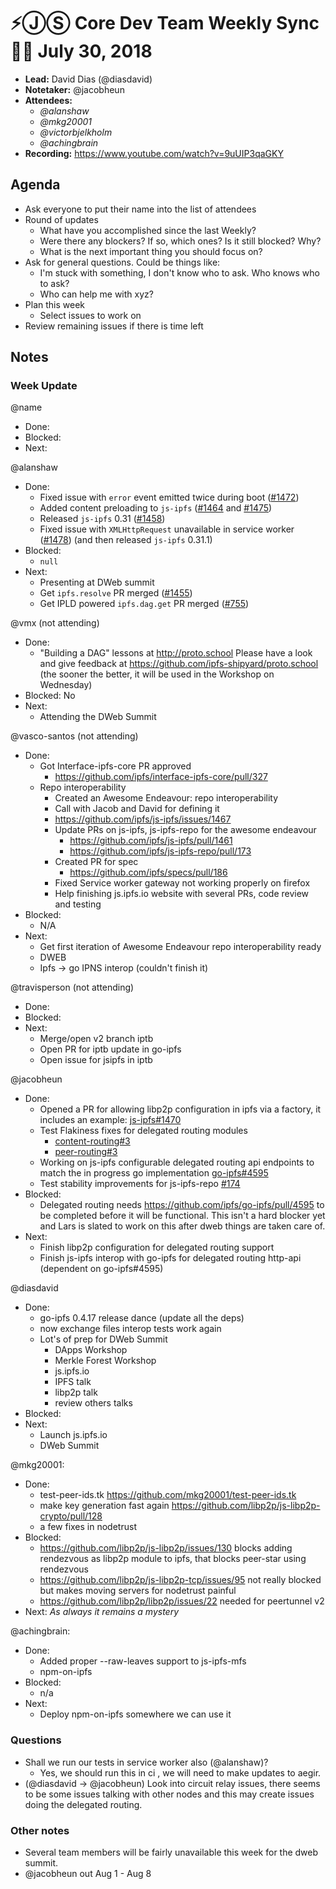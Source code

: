 # ⚡️ⒿⓈ Core Dev Team Weekly Sync 🙌🏽 July 30, 2018

- **Lead:** David Dias (@diasdavid)
- **Notetaker:** @jacobheun
- **Attendees:**
  - _@alanshaw_
  - _@mkg20001_
  - _@victorbjelkholm_
  - _@achingbrain_
- **Recording:** https://www.youtube.com/watch?v=9uUIP3qaGKY

## Agenda

- Ask everyone to put their name into the list of attendees
- Round of updates
  - What have you accomplished since the last Weekly?
  - Were there any blockers? If so, which ones? Is it still blocked? Why?
  - What is the next important thing you should focus on?
- Ask for general questions. Could be things like:
  - I'm stuck with something, I don't know who to ask. Who knows who to ask?
  - Who can help me with xyz?
- Plan this week
  - Select issues to work on
- Review remaining issues if there is time left


## Notes

### Week Update

@name
 - Done:
 - Blocked:
 - Next:
 
@alanshaw
- Done:
  - Fixed issue with `error` event emitted twice during boot ([#1472](https://github.com/ipfs/js-ipfs/pull/1472))
  - Added content preloading to `js-ipfs` ([#1464](https://github.com/ipfs/js-ipfs/pull/1464) and [#1475](https://github.com/ipfs/js-ipfs/pull/1475))
  - Released `js-ipfs` 0.31 ([#1458](https://github.com/ipfs/js-ipfs/issues/1458))
  - Fixed issue with `XMLHttpRequest` unavailable in service worker ([#1478](https://github.com/ipfs/js-ipfs/pull/1478)) (and then released `js-ipfs` 0.31.1)
- Blocked:
  - `null`
- Next:
  - Presenting at DWeb summit
  - Get `ipfs.resolve` PR merged ([#1455](https://github.com/ipfs/js-ipfs/pull/1455))
  - Get IPLD powered `ipfs.dag.get` PR merged ([#755](https://github.com/ipfs/js-ipfs-api/pull/755))
 
@vmx (not attending)
- Done:
  - "Building a DAG" lessons at http://proto.school Please have a look and give feedback at https://github.com/ipfs-shipyard/proto.school (the sooner the better, it will be used in the Workshop on Wednesday)
- Blocked: No
- Next:
  - Attending the DWeb Summit
 
@vasco-santos (not attending)
- Done: 
  - Got Interface-ipfs-core PR approved
    - https://github.com/ipfs/interface-ipfs-core/pull/327
  - Repo interoperability
    - Created an Awesome Endeavour: repo interoperability
    - Call with Jacob and David for defining it
    - https://github.com/ipfs/js-ipfs/issues/1467
    - Update PRs on js-ipfs, js-ipfs-repo for the awesome endeavour
        - https://github.com/ipfs/js-ipfs/pull/1461
        - https://github.com/ipfs/js-ipfs-repo/pull/173
    - Created PR for spec
        - https://github.com/ipfs/specs/pull/186
    - Fixed Service worker gateway not working properly on firefox
    - Help finishing js.ipfs.io website with several PRs, code review and testing
- Blocked: 
  - N/A
- Next:
  - Get first iteration of Awesome Endeavour repo interoperability ready
  - DWEB
  - Ipfs -> go IPNS interop (couldn't finish it) 

@travisperson (not attending)
 - Done:
 - Blocked:
 - Next:
   - Merge/open v2 branch iptb
   - Open PR for iptb update in go-ipfs
   - Open issue for jsipfs in iptb
   
@jacobheun
  - Done:
    - Opened a PR for allowing libp2p configuration in ipfs via a factory, it includes an example: [js-ipfs#1470](https://github.com/ipfs/js-ipfs/pull/1470)
    - Test Flakiness fixes for delegated routing modules
    	- [content-routing#3](https://github.com/libp2p/js-libp2p-delegated-content-routing/pull/3)
      - [peer-routing#3](https://github.com/libp2p/js-libp2p-delegated-peer-routing/pull/3)
    - Working on js-ipfs configurable delegated routing api endpoints to match the in progress go implementation [go-ipfs#4595](https://github.com/ipfs/go-ipfs/pull/4595)
    - Test stability improvements for js-ipfs-repo [#174](https://github.com/ipfs/js-ipfs-repo/pull/174)
  - Blocked:
  	- Delegated routing needs https://github.com/ipfs/go-ipfs/pull/4595 to be completed before it will be functional. This isn't a hard blocker yet and Lars is slated to work on this after dweb things are taken care of.
  - Next:
    - Finish libp2p configuration for delegated routing support
    - Finish js-ipfs interop with go-ipfs for delegated routing http-api (dependent on go-ipfs#4595)

@diasdavid
  - Done:
 	  - go-ipfs 0.4.17 release dance (update all the deps)
    - now exchange files interop tests work again
    - Lot's of prep for DWeb Summit
    	- DApps Workshop
      - Merkle Forest Workshop
      - js.ipfs.io
      - IPFS talk
      - libp2p talk
      - review others talks
  - Blocked:
  - Next:
  	- Launch js.ipfs.io
    - DWeb Summit

@mkg20001:
 - Done:
   - test-peer-ids.tk https://github.com/mkg20001/test-peer-ids.tk
   - make key generation fast again https://github.com/libp2p/js-libp2p-crypto/pull/128
   - a few fixes in nodetrust
 - Blocked:
   - https://github.com/libp2p/js-libp2p/issues/130 blocks adding rendezvous as libp2p module to ipfs, that blocks peer-star using rendezvous
   - https://github.com/libp2p/js-libp2p-tcp/issues/95 not really blocked but makes moving servers for nodetrust painful
   - https://github.com/libp2p/libp2p/issues/22 needed for peertunnel v2
 - Next: _As always it remains a mystery_

@achingbrain:
 - Done:
   - Added proper --raw-leaves support to js-ipfs-mfs
   - npm-on-ipfs
 - Blocked:
   - n/a
 - Next:
   - Deploy npm-on-ipfs somewhere we can use it

### Questions

* Shall we run our tests in service worker also (@alanshaw)?
  - Yes, we should run this in ci , we will need to make updates to aegir.
* (@diasdavid -> @jacobheun) Look into circuit relay issues, there seems to be some issues talking with other nodes and this may create issues doing the delegated routing.

### Other notes
- Several team members will be fairly unavailable this week for the dweb summit.
- @jacobheun out Aug 1 - Aug 8

<!-- After each call, the notetaker submits a PR to ipfs/pm to store the notes on the meeting-notes folder -->
